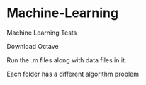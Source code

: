 # Machine-Learning
Machine Learning Tests


Download Octave

Run the .m files along with data files in it.

Each folder has a different algorithm problem
